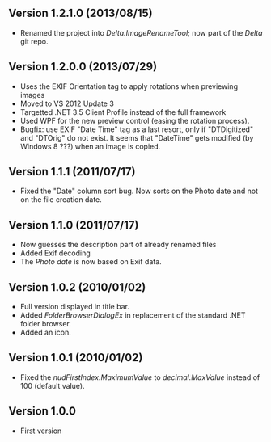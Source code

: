 ﻿Version 1.2.1.0 (2013/08/15)
---------------------------
* Renamed the project into _Delta.ImageRenameTool_; now part of the _Delta_ git repo.

Version 1.2.0.0 (2013/07/29)
----------------------------
* Uses the EXIF Orientation tag to apply rotations when previewing images
* Moved to VS 2012 Update 3
* Targetted .NET 3.5 Client Profile instead of the full framework
* Used WPF for the new preview control (easing the rotation process).
* Bugfix: use EXIF "Date Time" tag as a last resort, only if "DTDigitized" and "DTOrig" do not exist.
  It seems that "DateTime" gets modified (by Windows 8 ???) when an image is copied.

Version 1.1.1 (2011/07/17) 
--------------------------
* Fixed the "Date" column sort bug. Now sorts on the Photo date and not on the file creation date.

Version 1.1.0 (2011/07/17)
--------------------------
* Now guesses the description part of already renamed files
* Added Exif decoding
* The _Photo date_ is now based on Exif data.

Version 1.0.2 (2010/01/02)
--------------------------
* Full version displayed in title bar.
* Added _FolderBrowserDialogEx_ in replacement of the standard .NET folder browser.
* Added an icon.
                     
Version 1.0.1 (2010/01/02)
--------------------------
* Fixed the _nudFirstIndex.MaximumValue_ to _decimal.MaxValue_ instead of 100 (default value).

Version 1.0.0 
-------------
* First version
